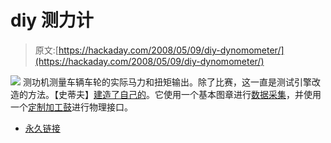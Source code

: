 # diy 测力计

> 原文:[https://hackaday.com/2008/05/09/diy-dynomometer/](https://hackaday.com/2008/05/09/diy-dynomometer/)

![](../Images/20cc9d1d51c26357d39d8313301c8486.png)
测功机测量车辆车轮的实际马力和扭矩输出。除了比赛，这一直是测试引擎改造的方法。【史蒂夫】[建造了自己的](http://www.wotid.com/dyno/)。它使用一个基本图章进行[数据采集](http://wotid.com/dyno/content/view/14/39/)，并使用一个[定制加工鼓](http://wotid.com/dyno/content/view/20/39/)进行物理接口。

*   [永久链接](http://www.wotid.com/dyno/)